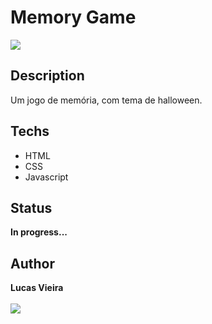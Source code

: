 # Memory Game
<img src="https://img.shields.io/apm/l/vim-mode?style=plastic" />

## Description
  Um jogo de memória, com tema de halloween.

## Techs
   * HTML
   * CSS
   * Javascript

## Status
   **In progress...**

## Author
   **Lucas Vieira**<br><br>
   <a href="https://www.linkedin.com/in/lucas-vieira-dev/" target="_blank"><img src="https://img.shields.io/badge/-LinkedIn-%230077B5?style=for-the-badge&logo=linkedin&logoColor=white"></a>
